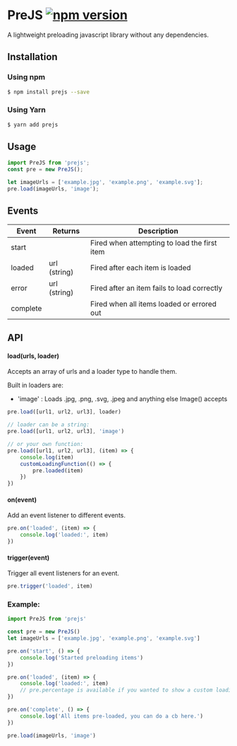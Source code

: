 # PreJS [![npm version](https://badge.fury.io/js/prejs.svg)](https://badge.fury.io/js/prejs)

A lightweight preloading javascript library without any dependencies.

## Installation

### Using npm

```sh
$ npm install prejs --save
```

### Using Yarn

```sh
$ yarn add prejs
```

## Usage

```js
import PreJS from 'prejs';
const pre = new PreJS();

let imageUrls = ['example.jpg', 'example.png', 'example.svg'];
pre.load(imageUrls, 'image');
```

## Events

| Event     | Returns      | Description                                                                          |
|-----------|--------------|--------------------------------------------------------------------------------------|
| start     |              | Fired when attempting to load the first item							              |
| loaded    | url (string) | Fired after each item is loaded		                                              |
| error     | url (string) | Fired after an item fails to load correctly										  |
| complete  |   		   | Fired when all items loaded or errored out                                           |


## API

#### load(urls, loader)
Accepts an array of urls and a loader type to handle them.

Built in loaders are:
- 'image' : Loads .jpg, .png, .svg, .jpeg and anything else Image() accepts

```js
pre.load([url1, url2, url3], loader)

// loader can be a string:
pre.load([url1, url2, url3], 'image')

// or your own function:
pre.load([url1, url2, url3], (item) => {
	console.log(item)
	customLoadingFunction(() => {
		pre.loaded(item)
	})
})
```

#### on(event)
Add an event listener to different events.

```js
pre.on('loaded', (item) => {
	console.log('loaded:', item)
})
```

#### trigger(event)
Trigger all event listeners for an event.

```js
pre.trigger('loaded', item)
```

### Example:
```js
import PreJS from 'prejs'

const pre = new PreJS()
let imageUrls = ['example.jpg', 'example.png', 'example.svg']

pre.on('start', () => {
	console.log('Started preloading items')
})

pre.on('loaded', (item) => {
	console.log('loaded:', item)
	// pre.percentage is available if you wanted to show a custom loading indicator, you can update it here
})

pre.on('complete', () => {
	console.log('All items pre-loaded, you can do a cb here.')
})

pre.load(imageUrls, 'image')
```